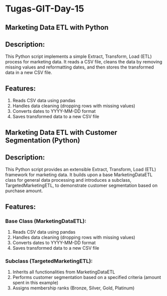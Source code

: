 # Tugas-GIT-Day-15

## Marketing Data ETL with Python

## Description:
This Python script implements a simple Extract, Transform, Load (ETL) process for marketing data. It reads a CSV file, cleans the data by removing missing values and reformatting dates, and then stores the transformed data in a new CSV file.

## Features:
1.  Reads CSV data using pandas
2.  Handles data cleaning (dropping rows with missing values)
3.  Converts dates to YYYY-MM-DD format
4.  Saves transformed data to a new CSV file

## Marketing Data ETL with Customer Segmentation (Python)

## Description:
This Python script provides an extensible Extract, Transform, Load (ETL) framework for marketing data. It builds upon a base MarketingDataETL class for general data processing and introduces a subclass, TargetedMarketingETL, to demonstrate customer segmentation based on purchase amount.

## Features:

### Base Class (MarketingDataETL):
1.   Reads CSV data using pandas
2.   Handles data cleaning (dropping rows with missing values)
3.   Converts dates to YYYY-MM-DD format
4.   Saves transformed data to a new CSV file

### Subclass (TargetedMarketingETL):
1.   Inherits all functionalities from MarketingDataETL
2.   Performs customer segmentation based on a specified criteria (amount spent in this example)
3.   Assigns membership ranks (Bronze, Silver, Gold, Platinum)
